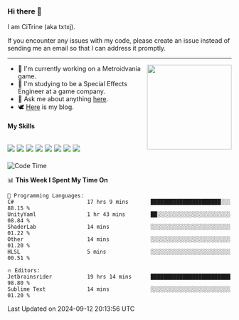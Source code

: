 ### Hi there 👋

I am CiTrine (aka txtxj).

If you encounter any issues with my code, please create an issue instead of sending me an email so that I can address it promptly.

---

<img align="right" height="190" src="http://github-profile-summary-cards.vercel.app/api/cards/stats?username=txtxj&theme=vue">

- 🌱 I'm currently working on a Metroidvania game.
- 📖 I'm studying to be a Special Effects Engineer at a game company.
- 💬 Ask me about anything [here](https://github.com/txtxj/txtxj/issues).
- 🕊️ [Here](https://txtxj.top) is my blog.

#### My Skills

![](https://img.shields.io/badge/Unity-000000?logo=unity&logoColor=fff)
![](https://img.shields.io/badge/C%23-239120?logo=csharp&logoColor=fff)
![](https://img.shields.io/badge/Python-3e74a2?logo=python&logoColor=fff)
![](https://img.shields.io/badge/C++-65318e?logo=cplusplus&logoColor=fff)
![](https://img.shields.io/badge/C-5654a2?logo=c&logoColor=fff)
![](https://img.shields.io/badge/Vue-4FC08D?logo=vuedotjs&logoColor=fff)
![](https://img.shields.io/badge/Blender-f5792a?logo=blender&logoColor=fff)
![](https://img.shields.io/badge/MS%20SQL-cc2927?logo=microsoftsqlserver&logoColor=fff)
---

<!--START_SECTION:waka-->
![Code Time](http://img.shields.io/badge/Code%20Time-2%2C000%20hrs%2031%20mins-blue)

📊 **This Week I Spent My Time On** 

```text
💬 Programming Languages: 
C#                       17 hrs 9 mins       ██████████████████████░░░   88.15 % 
UnityYaml                1 hr 43 mins        ██░░░░░░░░░░░░░░░░░░░░░░░   08.84 % 
ShaderLab                14 mins             ░░░░░░░░░░░░░░░░░░░░░░░░░   01.22 % 
Other                    14 mins             ░░░░░░░░░░░░░░░░░░░░░░░░░   01.20 % 
HLSL                     5 mins              ░░░░░░░░░░░░░░░░░░░░░░░░░   00.51 % 

🔥 Editors: 
Jetbrainsrider           19 hrs 14 mins      █████████████████████████   98.80 % 
Sublime Text             14 mins             ░░░░░░░░░░░░░░░░░░░░░░░░░   01.20 % 
```


 Last Updated on 2024-09-12 20:13:56 UTC
<!--END_SECTION:waka-->
